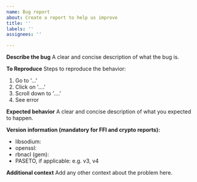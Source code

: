 ```yaml
---
name: Bug report
about: Create a report to help us improve
title: ''
labels: ''
assignees: ''

---
```


**Describe the bug**
A clear and concise description of what the bug is.

**To Reproduce**
Steps to reproduce the behavior:
1. Go to '...'
2. Click on '....'
3. Scroll down to '....'
4. See error

**Expected behavior**
A clear and concise description of what you expected to happen.

**Version information (mandatory for FFI and crypto reports):**
 - libsodium: 
 - openssl: 
 - rbnacl (gem): 
 - PASETO, if applicable: e.g. v3, v4

**Additional context**
Add any other context about the problem here.
